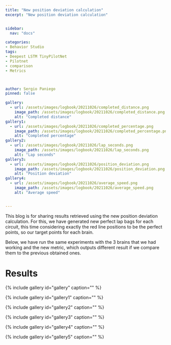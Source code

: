 ```yaml
---
title: "New position deviation calculation"
excerpt: "New position deviation calculation"


sidebar:
  nav: "docs"

categories:
- Behavior Studio
tags:
- Deepest LSTM TinyPilotNet
- Pilotnet
- comparison
- Metrics



author: Sergio Paniego
pinned: false

gallery:
  - url: /assets/images/logbook/20211026/completed_distance.png
    image_path: /assets/images/logbook/20211026/completed_distance.png
    alt: "Completed distance"
gallery1:
  - url: /assets/images/logbook/20211026/completed_percentage.png
    image_path: /assets/images/logbook/20211026/completed_percentage.png
    alt: "Completed percentage"
gallery2:
  - url: /assets/images/logbook/20211026/lap_seconds.png
    image_path: /assets/images/logbook/20211026/lap_seconds.png
    alt: "Lap seconds"
gallery3:
  - url: /assets/images/logbook/20211026/position_deviation.png
    image_path: /assets/images/logbook/20211026/position_deviation.png
    alt: "Position deviation"
gallery4:
  - url: /assets/images/logbook/20211026/average_speed.png
    image_path: /assets/images/logbook/20211026/average_speed.png
    alt: "Average speed"


---
```


This blog is for sharing results retrieved using the new position deviation calculation. For this, we have generated
new perfect lap bags for each circuit, this time considering exactly the red line positions to be the perfect points, 
so our target points for each brain.

Below, we have run the same experiments with the 3 brains that we had working and the new metric, which outputs different 
result if we compare them to the previous obtained ones.

# Results 

{% include gallery id="gallery" caption="" %}

{% include gallery id="gallery1" caption="" %}

{% include gallery id="gallery2" caption="" %}

{% include gallery id="gallery3" caption="" %}

{% include gallery id="gallery4" caption="" %}

{% include gallery id="gallery5" caption="" %}
